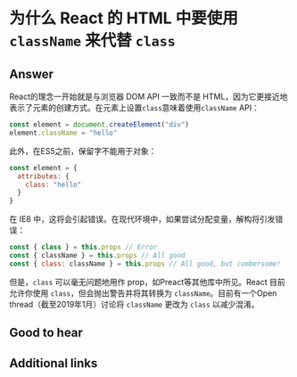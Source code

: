 # 为什么 React 的 HTML 中要使用 `className` 来代替 `class`

## Answer

React的理念一开始就是与浏览器 DOM API 一致而不是 HTML，因为它更接近地表示了元素的创建方式。在元素上设置`class`意味着使用`className` API：

```js
const element = document.createElement("div")
element.className = "hello"
```

此外，在ES5之前，保留字不能用于对象：

```js
const element = {
  attributes: {
    class: "hello"
  }
}
```

在 IE8 中，这将会引起错误。在现代环境中，如果尝试分配变量，解构将引发错误：

```js
const { class } = this.props // Error
const { className } = this.props // All good
const { class: className } = this.props // All good, but cumbersome!
```

但是，`class` 可以毫无问题地用作 prop，如Preact等其他库中所见。React 目前允许你使用 `class`，但会抛出警告并将其转换为 `className`。目前有一个Open thread（截至2019年1月）讨论将 `className` 更改为 `class` 以减少混淆。

## Good to hear

## Additional links

<!-- tags: (react,javascript) -->

<!-- expertise: (1) -->
